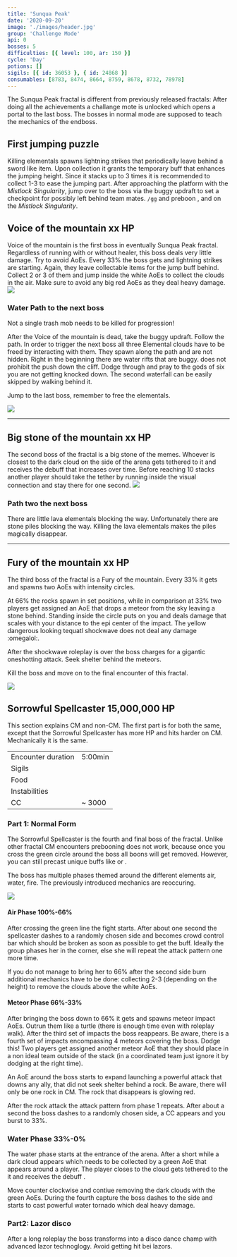 ```yaml
---
title: 'Sunqua Peak'
date: '2020-09-20'
image: './images/header.jpg'
group: 'Challenge Mode'
api: 0
bosses: 5
difficulties: [{ level: 100, ar: 150 }]
cycle: 'Day'
potions: []
sigils: [{ id: 36053 }, { id: 24868 }]
consumables: [8783, 8474, 8664, 8759, 8678, 8732, 78978]
---
```


The Sunqua Peak fractal is different from previously released fractals: After doing all the achievements a challange mote is unlocked which opens a portal to the last boss. The bosses in normal mode are supposed to teach the mechanics of the endboss. 

## First jumping puzzle 
Killing elementals spawns lightning strikes that periodically leave behind a sword like item. Upon collection it grants the temporary buff <Uncategorized name="chargedleap"/> that enhances the jumping height. Since it stacks up to 3 times it is recommended to collect 1-3 to ease the jumping part. After approaching the platform with the *Mistlock Singularity*, jump over to the boss via the buggy updraft to set a checkpoint for possibly left behind team mates. `/gg` and preboon <Boon name="Might"/>, <Boon name="Quickness"/> and <Boon name="Alacrity"/> on the *Mistlock Singularity*.


## Voice of the mountain <Label>xx HP</Label>

<Grid>
<GridItem sm="7">
Voice of the mountain is the first boss in eventually Sunqua Peak fractal. Regardless of running with or without healer, this boss deals very little damage. Try to avoid AoEs. Every 33% the boss gets <Effect name="Invulnerability"/> and lightning strikes are starting. Again, they leave collectable items for the jump buff behind. Collect 2 or 3 of them and jump inside the white AoEs to collect the clouds in the air. Make sure to avoid any big red AoEs as they deal heavy damage. 
</GridItem>

<GridItem sm="5">
<Image src="./images/skorvald.jpg" caption="Voice of the mountain"/>
</GridItem>
</Grid>

### Water Path to the next boss

<Grid>
<GridItem sm="8">
<Message>
Not a single trash mob needs to be killed for progression! 
</Message>

After the Voice of the mountain is dead, take the buggy updraft. Follow the path. In order to trigger the next boss all three Elemental clouds have to be freed by interacting with them. They spawn along the path and are not hidden. Right in the beginning there are water rifts that are buggy. <Boon name="Stability"/> does not prohibit the push down the cliff. Dodge through and pray to the gods of six you are not getting knocked down. The second waterfall can be easily skipped by walking behind it. 

Jump to the last boss, remember to free the elementals.

</GridItem>

<GridItem sm="4">

<Image src="./images/way_to_artsariiv.jpg" caption="The way to the stone of the mountain"/>

</GridItem>

</Grid>

---

## Big stone of the mountain <Label>xx HP</Label>

<Grid>
<GridItem sm="8">
The second boss of the fractal is a big stone of the memes. Whoever is closest to the dark cloud on the side of the arena gets tethered to it and receives the debuff <Uncategorized name="tidalbargain"/> that increases over time. Before reaching 10 stacks another player should take the tether by running inside the visual connection and stay there for one second.
</GridItem>

<GridItem sm="4">

<Image src="./images/artsariiv.jpg" caption="The stone of the mountain: The second boss"/>

</GridItem>

</Grid>


### Path two the next boss

There are little lava elementals blocking the way. Unfortunately there are stone piles blocking the way. Killing the lava elementals makes the piles magically disappear. 

---


## Fury of the mountain <Label>xx HP</Label>

<Grid>
<GridItem sm="8">
The third boss of the fractal is a Fury of the mountain. Every 33% it gets <Effect name="Invulnerability"/> and spawns two AoEs with intensity circles. 

At 66% the rocks spawn in set positions, while in comparison at 33% two players get assigned an AoE that drops a meteor from the sky leaving a stone behind. Standing inside the circle puts <Condition name="Burning"/> on you and deals damage that scales with your distance to the epi center of the impact. The yellow dangerous looking tequatl shockwave does not deal any damage :omegalol:. 

After the shockwave roleplay is over the boss charges for a gigantic oneshotting attack. Seek shelter behind the meteors. 

Kill the boss and move on to the final encounter of this fractal.
</GridItem>

<GridItem sm="4">

<Image src="./images/artsariiv.jpg" caption="Fury of the mountain: The second boss"/>

</GridItem>

</Grid>

## Sorrowful Spellcaster <Label>15,000,000 HP</Label>

This section explains CM and non-CM. The first part is for both the same, except that the Sorrowful Spellcaster has more HP and hits harder on CM. Mechanically it is the same. 

|                    |                                                                         |
| ------------------ | ----------------------------------------------------------------------- |
| Encounter duration | 5:00min                                                                 |
| Sigils             | <Item name="Impact"/> <Item name="Night"/>                              |
| Food               | <Item id="41569"/> <Item name="superiorsharpeningstone"/> |
| Instabilities      | <Instability name="No Pain, No Gain"/> <Instability name="Boon Overload"/> <Instability name="Vengeance"/> |
| CC                 | ~ 3000                                                                    |

### Part 1: Normal Form

<Grid>
<GridItem sm="8">
The Sorrowful Spellcaster is the fourth and final boss of the fractal. Unlike other fractal CM encounters prebooning does not work, because once you cross the green circle around the boss all boons will get removed. However, you can still precast unique buffs like <Skill name="Bane Signet"/> or <Skill name="One Wolf Pack"/>. 

The boss has multiple phases themed around the different elements air, water, fire. The previously introduced mechanics are reoccuring.

</GridItem>
<GridItem sm="4">
<Image src="./images/arkk.jpg" caption="Arkk: The final boss"/>
</GridItem>
</Grid>

#### Air Phase <Label>100%-66%</Label>
After crossing the green line the fight starts. After about one second the spellcaster dashes to a randomly chosen side and becomes crowd control bar which should be broken as soon as possible to get the <Effect name="Exposed"/> buff. Ideally the group phases her in the corner, else she will repeat the attack pattern one more time. 

If you do not manage to bring her to 66% after the second side burn additional mechanics have to be done: collecting 2-3 <Uncategorized name="chargedleap"/> (depending on the height) to remove the clouds above the white AoEs. 

#### Meteor Phase <Label>66%-33%</Label>
After bringing the boss down to 66% it gets <Effect name="Invulnerability"/> and spawns meteor impact AoEs. Outrun them like a turtle (there is enough time even with roleplay walk). After the third set of impacts the boss reappears. Be aware, there is a fourth set of impacts encompassing 4 meteors covering the boss. Dodge this! Two players get assigned another meteor AoE that they should place in a non ideal team outside of the stack (in a coordinated team just ignore it by dodging at the right time). 

An AoE around the boss starts to expand launching a powerful attack that downs any ally, that did not seek shelter behind a rock. Be aware, there will only be one rock in CM. The rock that disappears is glowing red. 

After the rock attack the attack pattern from phase 1 repeats. After about a second the boss dashes to a randomly chosen side, a CC appears and you burst to 33%. 

### Water Phase <Label>33%-0%</Label>
The water phase starts at the entrance of the arena. After a short while a dark cloud appears which needs to be collected by a green AoE that appears around a player. The player closes to the cloud gets tethered to the it and receives the debuff <Uncategorized name="tidalbargain"/>.

Move counter clockwise and contiue removing the dark clouds with the green AoEs. During the fourth capture the boss dashes to the side and starts to cast powerful water tornado which deal heavy damage. 


### Part2: Lazor disco
After a long roleplay the boss transforms into a disco dance champ with advanced lazor technoglogy. Avoid getting hit bei lazors. 
